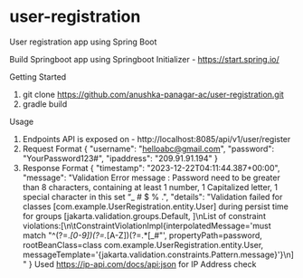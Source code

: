 # user-registration

User registration app using Spring Boot

Build Springboot app using Springboot Initializer - https://start.spring.io/

Getting Started
1. git clone https://github.com/anushka-panagar-ac/user-registration.git
2. gradle build

Usage
1. Endpoints API is exposed on - http://localhost:8085/api/v1/user/register
2. Request Format {   "username": "helloabc@gmail.com",   "password": "YourPassword123#",   "ipaddress": "209.91.91.194" } 
3. Response Format { "timestamp": "2023-12-22T04:11:44.387+00:00", "message": "Validation Error message : Password need to be greater than 8 characters, containing at least 1 number, 1 Capitalized letter, 1 special character in this set “_ # $ % .", "details": "Validation failed for classes [com.example.UserRegistration.entity.User] during persist time for groups [jakarta.validation.groups.Default, ]\nList of constraint violations:[\n\tConstraintViolationImpl{interpolatedMessage='must match \"^(?=.*[0-9])(?=.*[A-Z])(?=.*[_#$%\\\\.]).{8,}$\"', propertyPath=password, rootBeanClass=class com.example.UserRegistration.entity.User, messageTemplate='{jakarta.validation.constraints.Pattern.message}'}\n]" } Used https://ip-api.com/docs/api:json for IP Address check
 
